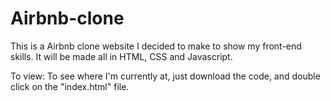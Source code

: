 # Airbnb-clone

This is a Airbnb clone website I decided to make to show my front-end skills. It will be made all in HTML, CSS and Javascript. 

To view:
To see where I'm currently at, just download the code, and double click on the "index.html" file.
